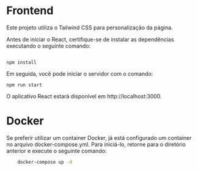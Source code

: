 # Frontend

Este projeto utiliza o Tailwind CSS para personalização da página.

Antes de iniciar o React, certifique-se de instalar as dependências executando o seguinte comando:

```shell

npm install
```
Em seguida, você pode iniciar o servidor com o comando:

```shell
npm run start
```
O aplicativo React estará disponível em http://localhost:3000.


# Docker
Se preferir utilizar um container Docker, já está configurado um container no arquivo docker-compose.yml. 
Para iniciá-lo, retorne para o diretório anterior e execute o seguinte comando:

```bash
    docker-compose up -d
```